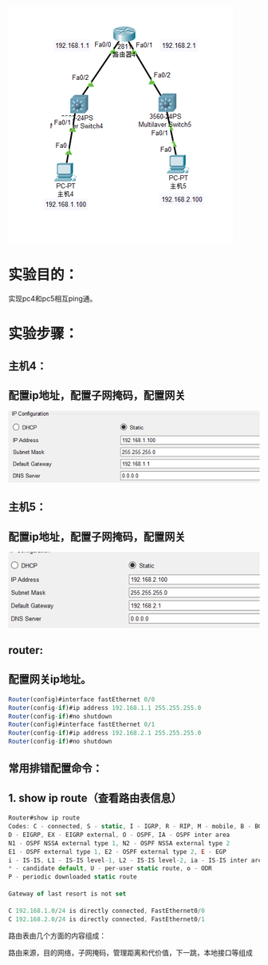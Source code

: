 

![](https://raw.githubusercontent.com/h1iba1/h1iba1.github.io/refs/heads/master/_posts/CCNA/images/4F73EEBAC05341199ADEC2E5531CF6A6clipboard.png)

# 实验目的：

实现pc4和pc5相互ping通。

# 实验步骤：

## 主机4：

## 配置ip地址，配置子网掩码，配置网关

![](https://raw.githubusercontent.com/h1iba1/h1iba1.github.io/refs/heads/master/_posts/CCNA/images/FCE5972298314482A31FE9532741E614clipboard.png)



## 主机5：

## 配置ip地址，配置子网掩码，配置网关

![](https://raw.githubusercontent.com/h1iba1/h1iba1.github.io/refs/heads/master/_posts/CCNA/images/8737AB273AC245299A2C072ECE469B91clipboard.png)



## router:

## 配置网关ip地址。

```javascript
Router(config)#interface fastEthernet 0/0
Router(config-if)#ip address 192.168.1.1 255.255.255.0
Router(config-if)#no shutdown
Router(config)#interface fastEthernet 0/1
Router(config-if)#ip address 192.168.2.1 255.255.255.0
Router(config-if)#no shutdown
```



## 常用排错配置命令：

## 1. show ip route（查看路由表信息）

```javascript
Router#show ip route
Codes: C - connected, S - static, I - IGRP, R - RIP, M - mobile, B - BGP
D - EIGRP, EX - EIGRP external, O - OSPF, IA - OSPF inter area
N1 - OSPF NSSA external type 1, N2 - OSPF NSSA external type 2
E1 - OSPF external type 1, E2 - OSPF external type 2, E - EGP
i - IS-IS, L1 - IS-IS level-1, L2 - IS-IS level-2, ia - IS-IS inter area
* - candidate default, U - per-user static route, o - ODR
P - periodic downloaded static route

Gateway of last resort is not set

C 192.168.1.0/24 is directly connected, FastEthernet0/0
C 192.168.2.0/24 is directly connected, FastEthernet0/1
```



路由表由几个方面的内容组成：

路由来源，目的网络，子网掩码，管理距离和代价值，下一跳，本地接口等组成

